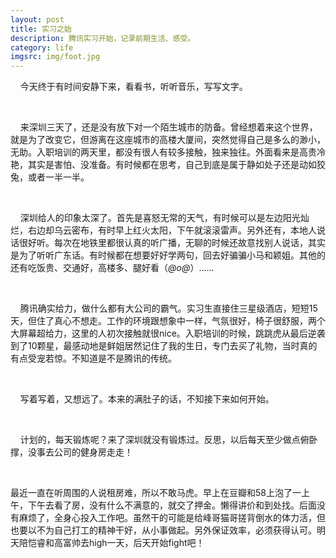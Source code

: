```yaml
---
layout: post
title: 实习之始
description: 腾讯实习开始，记录前期生活、感受。
category: life
imgsrc: img/foot.jpg
---
```


&nbsp;&nbsp;&nbsp;&nbsp;今天终于有时间安静下来，看看书，听听音乐，写写文字。

<br>

&nbsp;&nbsp;&nbsp;&nbsp;来深圳三天了，还是没有放下对一个陌生城市的防备。曾经想着来这个世界，就是为了改变它，但游离在这座城市的高楼大厦间，突然觉得自己是多么的渺小，无助。入职培训的两天里，都没有很人有较多接触，独来独往。外面看来是高贵冷艳，其实是害怕、没准备。有时候都在思考，自己到底是属于静如处子还是动如狡兔，或者一半一半。

<br>


&nbsp;&nbsp;&nbsp;&nbsp;深圳给人的印象太深了。首先是喜怒无常的天气，有时候可以是左边阳光灿烂，右边却乌云密布，有时早上红火太阳，下午就滚滚雷声。另外还有，本地人说话很好听。每次在地铁里都很认真的听广播，无聊的时候还故意找别人说话，其实是为了听听广东话。有时候都在想要好好学两句，回去好骗骗小马和颖姐。其他的还有吃饭贵、交通好，高楼多、腿好看（*@ο@*）……

<br>

&nbsp;&nbsp;&nbsp;&nbsp;腾讯确实给力，做什么都有大公司的霸气。实习生直接住三星级酒店，短短15天，但住了真心不想走。工作的环境跟想象中一样，气氛很好，椅子很舒服，两个大屏幕超给力，这里的人初次接触就很nice。入职培训的时候，跳跳虎从最后逆袭到了10颗星，最感动地是鲜姐居然记住了我的生日，专门去买了礼物，当时真的有点受宠若惊。不知道是不是腾讯的传统。

<br>


&nbsp;&nbsp;&nbsp;&nbsp;写着写着，又想远了。本来的满肚子的话，不知接下来如何开始。

<br>


&nbsp;&nbsp;&nbsp;&nbsp;计划的，每天锻炼呢？来了深圳就没有锻炼过。反思，以后每天至少做点俯卧撑，没事去公司的健身房走走！

<br>


最近一直在听周围的人说租房难，所以不敢马虎。早上在豆瓣和58上泡了一上午，下午去看了房，没有什么不满意的，就交了押金。懒得讲价和到处找。后面没有麻烦了，全身心投入工作吧。虽然干的可能是给峰哥猫哥搓背倒水的体力活，但也要以不为自己打工的精神干好，从小事做起。另外保证效率，必须获得认可。明天陪恺睿和高富帅去high一天，后天开始fight吧！

<br>


